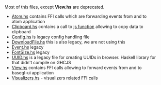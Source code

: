 Most of this files, except **View.hs** are deprecated.

* [Atom.hs](Atom.hs) contains FFI calls which are forwarding events from and to atom application
* [Clipboard.hs](Clipboard.hs) contains a call to [js function](../../vendor/clipboard.js) allowing to copy data to clipboard 
* [Config.hs](Config.hs) is legacy config handling file
* [DownloadFile.hs](DownloadFile.hs) this is also legacy, we are not using this
* [Event.hs](Event.hs) legacy
* [FontSize.hs](FontSize.hs) legacy
* [UUID.hs](UUID.hs) is a legacy file for creating UUIDs in browser. Haskell library for that didn't compile on GHCJS
* [View.hs](View.hs) contains FFI calls allowing to forward events from and to basegl-ui application
* [Visualizers.hs](Visualizers.hs) - visualizers related FFI calls
